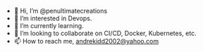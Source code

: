 - 👋 Hi, I’m @penultimatecreations
- 👀 I’m interested in Devops.
- 🌱 I’m currently learning.
- 💞️ I’m looking to collaborate on CI/CD, Docker, Kubernetes, etc.
- 📫 How to reach me, andrekidd2002@yahoo.com

<!---
penultimatecreations/penultimatecreations is a ✨ special ✨ repository because its `README.md` (this file) appears on your GitHub profile.
You can click the Preview link to take a look at your changes.
--->
